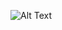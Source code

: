 ![Alt Text](https://media.giphy.com/media/3d6WN7I0NaLz8BY93e/giphy.gif)
<!---
Artyom-Gerchik/Artyom-Gerchik is a ✨ special ✨ repository because its `README.md` (this file) appears on your GitHub profile.
You can click the Preview link to take a look at your changes.
--->
